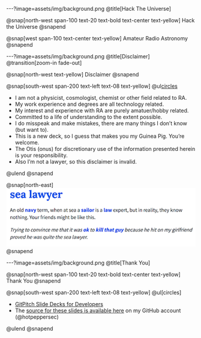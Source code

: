 ---?image=assets/img/background.png
@title[Hack The Universe]

@snap[north-west span-100 text-20 text-bold text-center text-yellow]
Hack the Universe
@snapend

@snap[west span-100 text-center text-yellow]
Amateur Radio Astronomy
@snapend

---?image=assets/img/background.png
@title[Disclaimer]
@transition[zoom-in fade-out]

@snap[north-west text-yellow]
Disclaimer
@snapend

@snap[south-west span-200 text-left text-08 text-yellow]
@ul[circles](false)

- I am not a physicist, cosmologist, chemist or other field related to RA.
- My work experience and degrees are all technology related.
- My interest and experience with RA are purely amatuer/hobby related.
- Committed to a life of understanding to the extent possible.
- I do misspeak and make mistakes, there are many things I don’t know (but want to).
- This is a new deck, so I guess that makes you my Guinea Pig. You’re welcome.
- The Otis (onus) for discretionary use of the information presented herein is your responsibility.
- Also I’m not a lawyer, so this disclaimer is invalid.

@ulend
@snapend

@snap[north-east]
![IMAGE](assets/img/sea_lawyer.png)
@snapend

---?image=assets/img/background.png
@title[Thank You]

@snap[north-west span-100 text-20 text-bold text-center text-yellow]
Thank You
@snapend

@snap[south-west span-200 text-left text-08 text-yellow]
@ul[circles]

- [GitPitch Slide Decks for Developers](https://gitpitch.com/pricing)
- The [source for these slides is available here](https://github.com/hotpeppersec/hack_the_universe) on my GitHub account (@hotpeppersec)

@ulend
@snapend